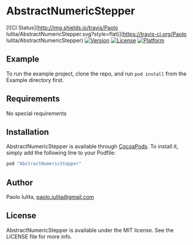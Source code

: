 # AbstractNumericStepper

[![CI Status](http://img.shields.io/travis/Paolo Iulita/AbstractNumericStepper.svg?style=flat)](https://travis-ci.org/Paolo Iulita/AbstractNumericStepper)
[![Version](https://img.shields.io/cocoapods/v/AbstractNumericStepper.svg?style=flat)](http://cocoapods.org/pods/AbstractNumericStepper)
[![License](https://img.shields.io/cocoapods/l/AbstractNumericStepper.svg?style=flat)](http://cocoapods.org/pods/AbstractNumericStepper)
[![Platform](https://img.shields.io/cocoapods/p/AbstractNumericStepper.svg?style=flat)](http://cocoapods.org/pods/AbstractNumericStepper)

## Example

To run the example project, clone the repo, and run `pod install` from the Example directory first.

## Requirements

No special requirements

## Installation

AbstractNumericStepper is available through [CocoaPods](http://cocoapods.org). To install
it, simply add the following line to your Podfile:

```ruby
pod "AbstractNumericStepper"
```

## Author

Paolo Iulita, paolo.iulita@gmail.com

## License

AbstractNumericStepper is available under the MIT license. See the LICENSE file for more info.
